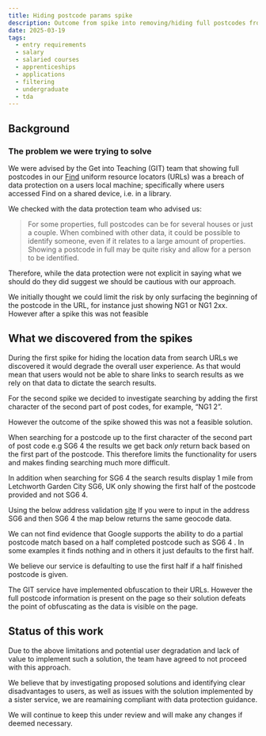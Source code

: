 ```yaml
---
title: Hiding postcode params spike
description: Outcome from spike into removing/hiding full postcodes from Find due to data protection
date: 2025-03-19
tags:
  - entry requirements
  - salary
  - salaried courses
  - apprenticeships
  - applications
  - filtering
  - undergraduate
  - tda
---
```


## Background

### The problem we were trying to solve

We were advised by the Get into Teaching (GIT) team that showing full postcodes in our [Find](https://find-teacher-training-courses.service.gov.uk/) uniform resource locators (URLs) was a breach of data protection on a users local machine; specifically where users accessed Find on a shared device, i.e. in a library.

We checked with the data protection team who advised us:

> For some properties, full postcodes can be for several houses or just a couple. When combined with other data, it could be possible to identify someone, even if it relates to a large amount of properties.
> Showing a postcode in full may be quite risky and allow for a person to be identified.

Therefore, while the data protection were not explicit in saying what we should do they did suggest we should be cautious with our approach.

We initially thought we could limit the risk by only surfacing the beginning of the postcode in the URL, for instance just showing NG1 or NG1 2xx. However after a spike this was not feasible

## What we discovered from the spikes

During the first spike for hiding the location data from search URLs we discovered it would degrade the overall user experience. As that would mean that users would not be able to share links to search results as we rely on that data to dictate the search results.

For the second spike we decided to investigate searching by adding the first character of the second part of post codes, for example, “NG1 2”.

However the outcome of the spike showed this was not a feasible solution.

When searching for a postcode up to the first character of the second part of post code e.g SG6 4 the results we get back *only* return back based on the first part of the postcode. This therefore limits the functionality for users and makes finding searching much more difficult.

In addition when searching for SG6 4 the search results display 1 mile from Letchworth Garden City SG6, UK only showing the first half of the postcode provided and not SG6 4.

Using the below address validation [site](https://developers.google.com/maps/documentation/address-validation/demo) If you were to input in the address SG6 and then SG6 4 the map below returns the same geocode data.

We can not find evidence that Google supports the ability to do a partial postcode match based on a half completed postcode such as SG6 4 . In some examples it finds nothing and in others it just defaults to the first half.

We believe our service is defaulting to use the first half if a half finished postcode is given.

The GIT service have implemented obfuscation to their URLs. However the full postcode information is present on the page so their solution defeats the point of obfuscating as the data is visible on the page.

## Status of this work

Due to the above limitations and potential user degradation and lack of value to implement such a solution, the team have agreed to not proceed with this approach.

We believe that by investigating proposed solutions and identifying clear disadvantages to users, as well as issues with the solution implemented by a sister service, we are reamaining compliant with data protection guidance.

We will continue to keep this under review and will make any changes if deemed necessary.
